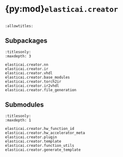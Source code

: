 # {py:mod}`elasticai.creator`

```{py:module} elasticai.creator
```

```{autodoc2-docstring} elasticai.creator
:allowtitles:
```

## Subpackages

```{toctree}
:titlesonly:
:maxdepth: 3

elasticai.creator.nn
elasticai.creator.ir
elasticai.creator.vhdl
elasticai.creator.base_modules
elasticai.creator.torch2ir
elasticai.creator.ir2vhdl
elasticai.creator.file_generation
```

## Submodules

```{toctree}
:titlesonly:
:maxdepth: 1

elasticai.creator.hw_function_id
elasticai.creator.hw_accelerator_meta
elasticai.creator.plugin
elasticai.creator.template
elasticai.creator.function_utils
elasticai.creator.generate_template
```
